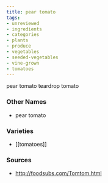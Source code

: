 ```yaml
---
title: pear tomato
tags:
- unreviewed
- ingredients
- categories
- plants
- produce
- vegetables
- seeded-vegetables
- vine-grown
- tomatoes
---
```

pear tomato teardrop tomato

### Other Names

* pear tomato

### Varieties

* [[tomatoes]]

### Sources
* http://foodsubs.com/Tomtom.html
